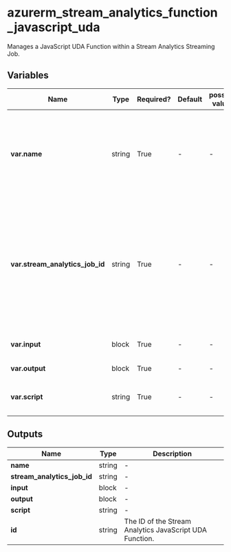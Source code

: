 # azurerm_stream_analytics_function_javascript_uda

Manages a JavaScript UDA Function within a Stream Analytics Streaming Job.

## Variables

| Name | Type | Required? | Default  | possible values | Description |
| ---- | ---- | --------- | -------- | ----------- | ----------- |
| **var.name** | string | True | -  |  -  | The name of the JavaScript UDA Function. Changing this forces a new resource to be created. | 
| **var.stream_analytics_job_id** | string | True | -  |  -  | The resource ID of the Stream Analytics Job where this Function should be created. Changing this forces a new resource to be created. | 
| **var.input** | block | True | -  |  -  | One or more `input` blocks. | 
| **var.output** | block | True | -  |  -  | An `output` block. | 
| **var.script** | string | True | -  |  -  | The JavaScript of this UDA Function. | 



## Outputs

| Name | Type | Description |
| ---- | ---- | --------- | 
| **name** | string  | - | 
| **stream_analytics_job_id** | string  | - | 
| **input** | block  | - | 
| **output** | block  | - | 
| **script** | string  | - | 
| **id** | string  | The ID of the Stream Analytics JavaScript UDA Function. | 